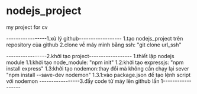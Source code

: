 # nodejs_project

my project for cv

-----------------1.xử lý github------------------
1.tạo nodejs_project trên repository của github
2.clone về máy mình bằng ssh:
"git clone url_ssh"

-----------------2.khởi tạo project------------------
1.thiết lập nodejs module
1.1:khởi tạo node_module: "npm init"
1.2:khởi tạo expressjs: "npm install express"
1.3:khởi tạo nodemon:thay đổi mà không cần chạy lại sever "npm install --save-dev nodemon"
1.3.1:vào package.json để tạo lệnh script với nodemon
-----------------3.đẩy code từ máy lên github lần 1------------------

